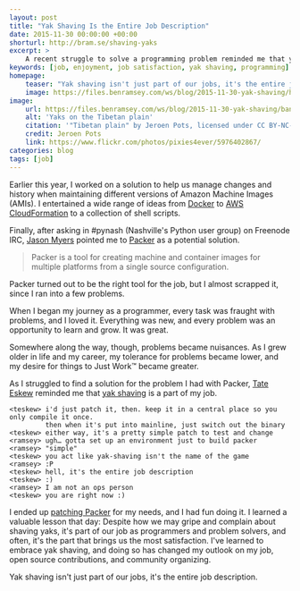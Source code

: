 ```yaml
---
layout: post
title: "Yak Shaving Is the Entire Job Description"
date: 2015-11-30 00:00:00 +00:00
shorturl: http://bram.se/shaving-yaks
excerpt: >
    A recent struggle to solve a programming problem reminded me that yak shaving isn't just part of our jobs, it's the entire job description.
keywords: [job, enjoyment, job satisfaction, yak shaving, programming]
homepage:
    teaser: "Yak shaving isn't just part of our jobs, it's the entire job description."
    image: https://files.benramsey.com/ws/blog/2015-11-30-yak-shaving/homepage-500x667.jpg
image:
    url: https://files.benramsey.com/ws/blog/2015-11-30-yak-shaving/banner-1500x630.jpg
    alt: 'Yaks on the Tibetan plain'
    citation: '"Tibetan plain" by Jeroen Pots, licensed under CC BY-NC-ND 2.0'
    credit: Jeroen Pots
    link: https://www.flickr.com/photos/pixies4ever/5976402867/
categories: blog
tags: [job]
---
```

Earlier this year, I worked on a solution to help us manage changes and history when maintaining different versions of Amazon Machine Images (AMIs). I entertained a wide range of ideas from [Docker](https://www.docker.com/) to [AWS CloudFormation](https://aws.amazon.com/cloudformation/) to a collection of shell scripts.

Finally, after asking in #pynash (Nashville's Python user group) on Freenode IRC, [Jason Myers](http://jasonamyers.com/) pointed me to [Packer](https://packer.io/) as a potential solution.

> Packer is a tool for creating machine and container images for multiple platforms from a single source configuration.

Packer turned out to be the right tool for the job, but I almost scrapped it, since I ran into a few problems.

When I began my journey as a programmer, every task was fraught with problems, and I loved it. Everything was new, and every problem was an opportunity to learn and grow. It was great.

Somewhere along the way, though, problems became nuisances. As I grew older in life and my career, my tolerance for problems became lower, and my desire for things to Just Work™ became greater.

As I struggled to find a solution for the problem I had with Packer, [Tate Eskew](http://www.tateeskew.com/) reminded me that [yak shaving](https://en.wiktionary.org/wiki/yak_shaving) is a part of my job.

``` irc
<teskew> i'd just patch it, then. keep it in a central place so you only compile it once.
         then when it's put into mainline, just switch out the binary
<teskew> either way, it's a pretty simple patch to test and change
<ramsey> ugh… gotta set up an environment just to build packer
<ramsey> "simple"
<teskew> you act like yak-shaving isn't the name of the game
<ramsey> :P
<teskew> hell, it's the entire job description
<teskew> :)
<ramsey> I am not an ops person
<teskew> you are right now :)
```

I ended up [patching Packer](https://github.com/ramsey/packer/commit/016992bb5dcfdf9a62336ac135725cf0c1487ee4) for my needs, and I had fun doing it. I learned a valuable lesson that day: Despite how we may gripe and complain about shaving yaks, it's part of our job as programmers and problem solvers, and often, it's the part that brings us the most satisfaction. I've learned to embrace yak shaving, and doing so has changed my outlook on my job, open source contributions, and community organizing.

Yak shaving isn't just part of our jobs, it's the entire job description.
